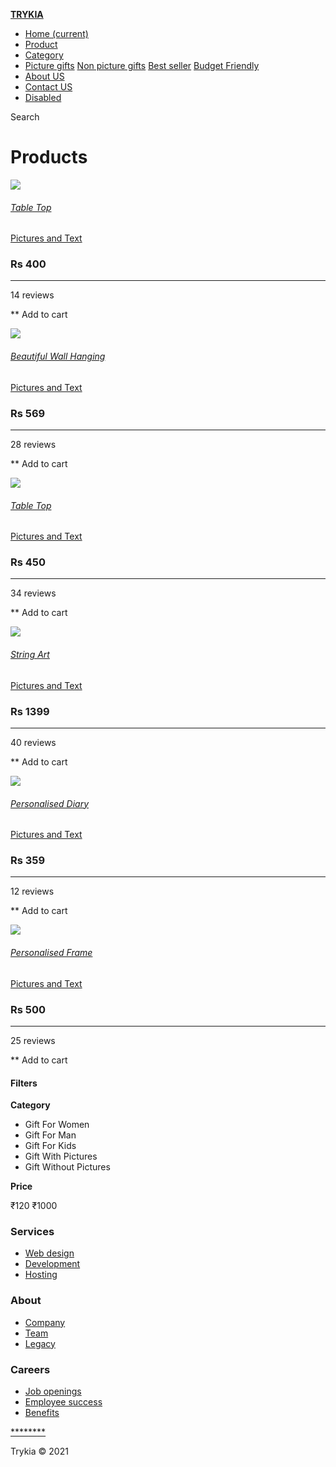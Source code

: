 [**TRYKIA**](#)

-   [Home (current)](#)
-   [Product](#)
-   [Category](#)
-   [Picture gifts](#) [Non picture gifts](#)
    [Best seller](#) [Budget Friendly](#)
-   [About US](#)
-   [Contact US](#)
-   [Disabled](#)

Search

Products
========

![](assets/table%20top.jpg)

###### [Table Top](#)

[Pictures and Text](#)

### Rs 400

** ** ** **

14 reviews

** Add to cart

![](/assets/wall%20hang.jpg)

###### [Beautiful Wall Hanging](#)

[Pictures and Text](#)

### Rs 569

** ** ** **

28 reviews

** Add to cart

![](/assets/table%20top%202.jpg)

###### [Table Top](#)

[Pictures and Text](#)

### Rs 450

** ** ** **

34 reviews

** Add to cart

![](/assets/string%20art.jpg)

###### [String Art](#)

[Pictures and Text](#)

### Rs 1399

** ** ** **

40 reviews

** Add to cart

![](/assets/calender.jpg)

###### [Personalised Diary](#)

[Pictures and Text](#)

### Rs 359

** ** ** **

12 reviews

** Add to cart

![](/assets/fw.jpg)

###### [Personalised Frame](#)

[Pictures and Text](#)

### Rs 500

** ** ** **

25 reviews

** Add to cart

#### Filters

**Category**

-   Gift For Women
-   Gift For Man
-   Gift For Kids
-   Gift With Pictures
-   Gift Without Pictures

**Price**

₹120 ₹1000

### Services

-   [Web design](#)
-   [Development](#)
-   [Hosting](#)

### About

-   [Company](#)
-   [Team](#)
-   [Legacy](#)

### Careers

-   [Job openings](#)
-   [Employee success](#)
-   [Benefits](#)

[**](#)[**](#)[**](#)[**](#)

Trykia © 2021
